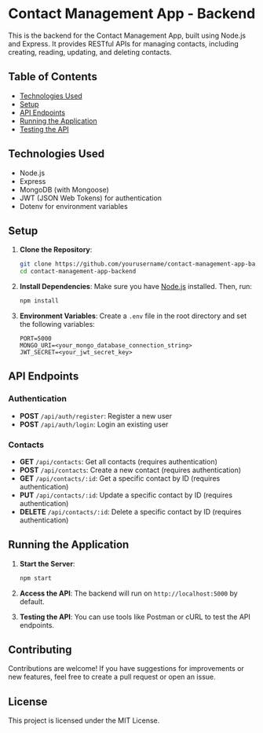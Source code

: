 
# Contact Management App - Backend

This is the backend for the Contact Management App, built using Node.js and Express. It provides RESTful APIs for managing contacts, including creating, reading, updating, and deleting contacts.

## Table of Contents
- [Technologies Used](#technologies-used)
- [Setup](#setup)
- [API Endpoints](#api-endpoints)
- [Running the Application](#running-the-application)
- [Testing the API](#testing-the-api)

## Technologies Used
- Node.js
- Express
- MongoDB (with Mongoose)
- JWT (JSON Web Tokens) for authentication
- Dotenv for environment variables

## Setup
1. **Clone the Repository**:
   ```bash
   git clone https://github.com/yourusername/contact-management-app-backend.git
   cd contact-management-app-backend
   ```

2. **Install Dependencies**:
   Make sure you have [Node.js](https://nodejs.org/) installed. Then, run:
   ```bash
   npm install
   ```

3. **Environment Variables**:
   Create a `.env` file in the root directory and set the following variables:
   ```plaintext
   PORT=5000
   MONGO_URI=<your_mongo_database_connection_string>
   JWT_SECRET=<your_jwt_secret_key>
   ```

## API Endpoints
### Authentication
- **POST** `/api/auth/register`: Register a new user
- **POST** `/api/auth/login`: Login an existing user

### Contacts
- **GET** `/api/contacts`: Get all contacts (requires authentication)
- **POST** `/api/contacts`: Create a new contact (requires authentication)
- **GET** `/api/contacts/:id`: Get a specific contact by ID (requires authentication)
- **PUT** `/api/contacts/:id`: Update a specific contact by ID (requires authentication)
- **DELETE** `/api/contacts/:id`: Delete a specific contact by ID (requires authentication)

## Running the Application
1. **Start the Server**:
   ```bash
   npm start
   ```

2. **Access the API**:
   The backend will run on `http://localhost:5000` by default.

3. **Testing the API**:
   You can use tools like Postman or cURL to test the API endpoints.

## Contributing
Contributions are welcome! If you have suggestions for improvements or new features, feel free to create a pull request or open an issue.

## License
This project is licensed under the MIT License.
